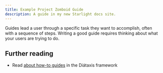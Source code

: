 ```yaml
---
title: Example Project Zomboid Guide
description: A guide in my new Starlight docs site.
---
```


Guides lead a user through a specific task they want to accomplish, often with a
sequence of steps. Writing a good guide requires thinking about what your users
are trying to do.

## Further reading

- Read [about how-to guides](https://diataxis.fr/how-to-guides/) in the Diátaxis
  framework
